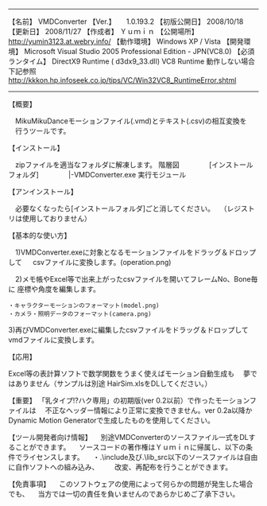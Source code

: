 ------------------------------------------------------------------------------------
【名前】             VMDConverter
【Ver.】       	  　 1.0.193.2
【初版公開日】       2008/10/18
【更新日】           2008/11/27
【作成者】           Ｙｕｍｉｎ
【公開場所】         http://yumin3123.at.webry.info/
【動作環境】         Windows XP / Vista
【開発環境】         Microsoft Visual Studio 2005 Professional Edition - JPN(VC8.0) 
【必須ランタイム】   DirectX9 Runtime ( d3dx9_33.dll)
		     VC8 Runtime 動作しない場合下記参照
                     http://kkkon.hp.infoseek.co.jp/tips/VC/Win32VC8_RuntimeError.shtml

------------------------------------------------------------------------------------
【概要】

　MikuMikuDanceモーションファイル(.vmd)とテキスト(.csv)の相互変換を
　行うツールです。


【インストール】

　zipファイルを適当なフォルダに解凍します。
  階層図
　　　　[インストールフォルダ]
          　　　　|-VMDConverter.exe 実行モジュール

【アンインストール】

　必要なくなったら[インストールフォルダ]ごと消してください。
　（レジストリは使用しておりません）

【基本的な使い方】

　1)VMDConverter.exeに対象となるモーションファイルをドラッグ＆ドロップして
　  csvファイルに変換します。(operation.png)

　2)メモ帳やExcel等で出来上がったcsvファイルを開いてフレームNo、Bone毎に
    座標や角度を編集します。

    ・キャラクターモーションのフォーマット(model.png)
    ・カメラ・照明データのフォーマット(camera.png)

  3)再びVMDConverter.exeに編集したcsvファイルをドラッグ＆ドロップして
    vmdファイルに変換します。

【応用】

  Excel等の表計算ソフトで数学関数をうまく使えばモーション自動生成も
　夢ではありません（サンプルは別途 HairSim.xlsをDLしてください。）

【重要】
  「乳タイプ!?ハク専用」の初期版(ver 0.2以前）で作ったモーションファイルは
　不正なヘッダー情報により正常に変換できません。ver 0.2a以降か
  Dynamic Motion Generatorで生成したものを使用してください。

【ツール開発者向け情報】
　別途VMDConverterのソースファイル一式をDLすることができます。
　ソースコードの著作権はＹｕｍｉｎに帰属し、以下の条件でライセンスします。
　・.\include及び.\lib_src以下のソースファイルは自由に自作ソフトへの組み込み、
　　改変、再配布を行うことができます。

【免責事項】
　このソフトウェアの使用によって何らかの問題が発生した場合でも、
　当方では一切の責任を負いませんのであらかじめご了承下さい。

